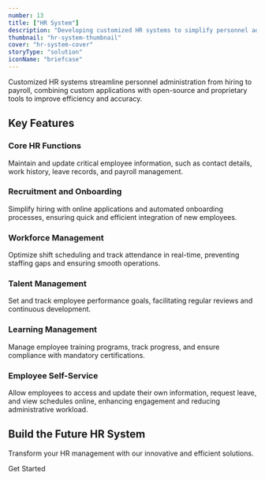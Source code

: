 ```yaml
---
number: 13
title: ["HR System"]
description: "Developing customized HR systems to simplify personnel administration, improve efficiency, and ensure regulatory compliance."
thumbnail: "hr-system-thumbnail"
cover: "hr-system-cover"
storyType: "solution"
iconName: "briefcase"
---
```


Customized HR systems streamline personnel administration from hiring to payroll, combining custom applications with open-source and proprietary tools to improve efficiency and accuracy.

## Key Features

### Core HR Functions

Maintain and update critical employee information, such as contact details, work history, leave records, and payroll management.

### Recruitment and Onboarding

Simplify hiring with online applications and automated onboarding processes, ensuring quick and efficient integration of new employees.

### Workforce Management

Optimize shift scheduling and track attendance in real-time, preventing staffing gaps and ensuring smooth operations.

### Talent Management

Set and track employee performance goals, facilitating regular reviews and continuous development.

### Learning Management

Manage employee training programs, track progress, and ensure compliance with mandatory certifications.

### Employee Self-Service

Allow employees to access and update their own information, request leave, and view schedules online, enhancing engagement and reducing administrative workload.

## Build the Future HR System

Transform your HR management with our innovative and efficient solutions.

Get Started
